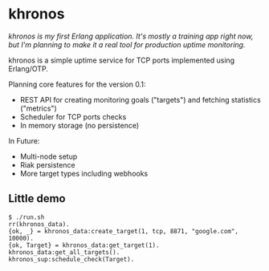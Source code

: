 # khronos

*khronos is my first Erlang application. It's mostly a training app right now, but I'm planning to make it a real tool for production uptime monitoring.*

khronos is a simple uptime service for TCP ports implemented using Erlang/OTP.

Planning core features for the version 0.1:
- REST API for creating monitoring goals ("targets") and fetching statistics ("metrics")
- Scheduler for TCP ports checks
- In memory storage (no persistence)

In Future:
- Multi-node setup
- Riak persistence
- More target types including webhooks

## Little demo

```
$ ./run.sh
rr(khronos_data).
{ok, _} = khronos_data:create_target(1, tcp, 8871, "google.com", 10000).
{ok, Target} = khronos_data:get_target(1).
khronos_data:get_all_targets().
khronos_sup:schedule_check(Target).
```